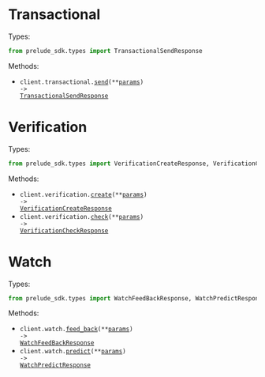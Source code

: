 # Transactional

Types:

```python
from prelude_sdk.types import TransactionalSendResponse
```

Methods:

- <code title="post /v2/transactional">client.transactional.<a href="./src/prelude_sdk/resources/transactional.py">send</a>(\*\*<a href="src/prelude_sdk/types/transactional_send_params.py">params</a>) -> <a href="./src/prelude_sdk/types/transactional_send_response.py">TransactionalSendResponse</a></code>

# Verification

Types:

```python
from prelude_sdk.types import VerificationCreateResponse, VerificationCheckResponse
```

Methods:

- <code title="post /v2/verification">client.verification.<a href="./src/prelude_sdk/resources/verification.py">create</a>(\*\*<a href="src/prelude_sdk/types/verification_create_params.py">params</a>) -> <a href="./src/prelude_sdk/types/verification_create_response.py">VerificationCreateResponse</a></code>
- <code title="post /v2/verification/check">client.verification.<a href="./src/prelude_sdk/resources/verification.py">check</a>(\*\*<a href="src/prelude_sdk/types/verification_check_params.py">params</a>) -> <a href="./src/prelude_sdk/types/verification_check_response.py">VerificationCheckResponse</a></code>

# Watch

Types:

```python
from prelude_sdk.types import WatchFeedBackResponse, WatchPredictResponse
```

Methods:

- <code title="post /v2/watch/feedback">client.watch.<a href="./src/prelude_sdk/resources/watch.py">feed_back</a>(\*\*<a href="src/prelude_sdk/types/watch_feed_back_params.py">params</a>) -> <a href="./src/prelude_sdk/types/watch_feed_back_response.py">WatchFeedBackResponse</a></code>
- <code title="post /v2/watch/predict">client.watch.<a href="./src/prelude_sdk/resources/watch.py">predict</a>(\*\*<a href="src/prelude_sdk/types/watch_predict_params.py">params</a>) -> <a href="./src/prelude_sdk/types/watch_predict_response.py">WatchPredictResponse</a></code>
